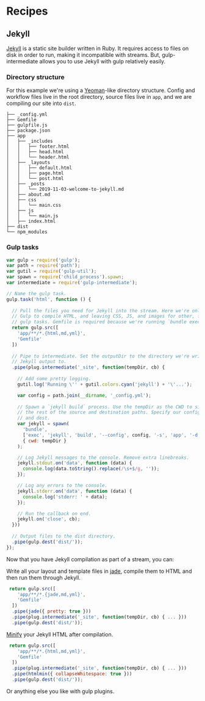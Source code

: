# Recipes

## Jekyll

[Jekyll](http://jekyllrb.com) is a static site builder written in Ruby. It requires access to files on disk in order to run, making it incompatible with streams. But, gulp-intermediate allows you to use Jekyll with gulp relatively easily.

### Directory structure

For this example we're using a [Yeoman](http://yeoman.io)-like directory structure. Config and workflow files live in the root directory, source files live in `app`, and we are compiling our site into `dist`.

```
├── _config.yml
├── Gemfile
├── gulpfile.js
├── package.json
├── app
│   ├── _includes
│   │   ├── footer.html
│   │   ├── head.html
│   │   └── header.html
│   ├── _layouts
│   │   ├── default.html
│   │   ├── page.html
│   │   └── post.html
│   ├── _posts
│   │   └── 2019-11-03-welcome-to-jekyll.md
│   ├── about.md
│   ├── css
│   │   └── main.css
│   ├── js
│   │   └── main.js
│   ├── index.html
├── dist
└── npm_modules
```

### Gulp tasks

```js
var gulp = require('gulp');
var path = require('path');
var gutil = require('gulp-util');
var spawn = require('child_process').spawn;
var intermediate = require('gulp-intermediate');

// Name the gulp task.
gulp.task('html', function () {
  
  // Pull the files you need for Jekyll into the stream. Here we're only using
  // Gulp to compile HTML, and leaving CSS, JS, and images for other, faster
  // gulp tasks. Gemfile is required because we're running `bundle exec`.
  return gulp.src([
    'app/**/*.{html,md,yml}',
    'Gemfile'
  ])
  
  // Pipe to intermediate. Set the outputDir to the directory we're writing
  // Jekyll output to.
  .pipe(plug.intermediate('_site', function(tempDir, cb) {
    
    // Add some pretty logging.
    gutil.log('Running \'' + gutil.colors.cyan('jekyll') + '\'...');

    var config = path.join(__dirname, '_config.yml');
    
    // Spawn a `jekyll build` process. Use the tempDir as the CWD to simplify
    // the rest of the source and destination paths. Specify our config, source,
    // and dest.
    var jekyll = spawn(
      'bundle',
      ['exec', 'jekyll', 'build', '--config', config, '-s', 'app', '-d', '_site'],
      { cwd: tempDir }
    );

    // Log Jekyll messages to the console. Remove extra linebreaks.
    jekyll.stdout.on('data', function (data) {
      console.log(data.toString().replace(/\s+$/g, ''));
    });

    // Log any errors to the console.
    jekyll.stderr.on('data', function (data) {
      console.log('stderr: ' + data);
    });

    // Run the callback on end.
    jekyll.on('close', cb);
  }))
  
  // Output files to the dist directory.
  .pipe(gulp.dest('dist/'));
});
```

Now that you have Jekyll compilation as part of a stream, you can:

Write all your layout and template files in [jade](https://github.com/phated/gulp-jade), compile them to HTML and then run them through Jekyll.

```js
 return gulp.src([
    'app/**/*.{jade,md,yml}',
    'Gemfile'
  ])
  .pipe(jade({ pretty: true }))
  .pipe(plug.intermediate('_site', function(tempDir, cb) { ... }))
  .pipe(gulp.dest('dist/'));
```

[Minify](https://github.com/jonschlinkert/gulp-htmlmin) your Jekyll HTML after compilation.

```js
 return gulp.src([
    'app/**/*.{html,md,yml}',
    'Gemfile'
  ])
  .pipe(plug.intermediate('_site', function(tempDir, cb) { ... }))
  .pipe(htmlmin({ collapseWhitespace: true }))
  .pipe(gulp.dest('dist/'));
```

Or anything else you like with gulp plugins.
